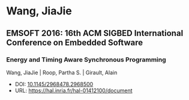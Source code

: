 # Wang, JiaJie

## EMSOFT 2016: 16th ACM SIGBED International Conference on Embedded Software

### Energy and Timing Aware Synchronous Programming
Wang, JiaJie | Roop, Partha S. | Girault, Alain
* DOI: [10.1145/2968478.2968500](https://doi.org/10.1145/2968478.2968500)
* URL: <https://hal.inria.fr/hal-01412100/document>

